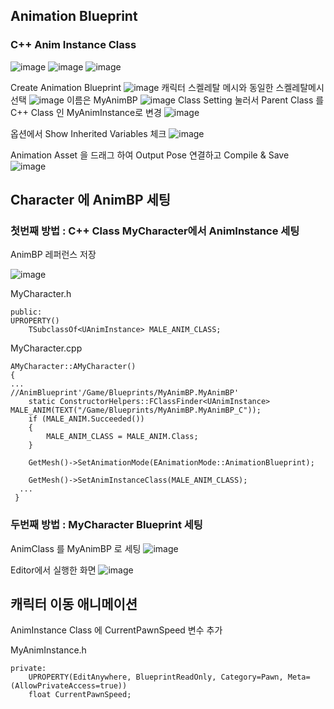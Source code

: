 ## Animation Blueprint 
### C++ Anim Instance Class
![image](https://user-images.githubusercontent.com/29656900/183334501-cbdadaf3-16ad-4c01-9c94-36ac08d216df.png)
![image](https://user-images.githubusercontent.com/29656900/183334598-014071fe-7a05-4d9e-8f2e-259e90e55139.png)
![image](https://user-images.githubusercontent.com/29656900/183334630-566c0738-8469-45d4-b6ba-6a8ff1c769fb.png)



Create Animation Blueprint 
![image](https://user-images.githubusercontent.com/29656900/183333625-03370f01-697c-4191-8f4a-dd5188ebb936.png)
캐릭터 스켈레탈 메시와 동일한 스켈레탈메시 선택
![image](https://user-images.githubusercontent.com/29656900/183335319-97fd9ad8-a050-427c-b4b9-6b6db5e17b16.png)
이름은 MyAnimBP 
![image](https://user-images.githubusercontent.com/29656900/183335417-285e3514-157b-4c5f-bab3-a411a0f8d3a6.png)
Class Setting 눌러서 Parent Class 를 C++ Class 인 MyAnimInstance로 변경
![image](https://user-images.githubusercontent.com/29656900/183335561-49991286-a47e-416c-853d-9defcf8046fc.png)

옵션에서 Show Inherited Variables 체크
![image](https://user-images.githubusercontent.com/29656900/183335758-4d3fe918-22f7-421f-aec7-0bf3d974e5d9.png)

Animation Asset 을 드래그 하여 Output Pose 연결하고 Compile & Save
![image](https://user-images.githubusercontent.com/29656900/183335968-6894d57a-fad2-4580-a5d1-ceb13a11b5c7.png)

## Character 에 AnimBP 세팅
### 첫번째 방법 : C++ Class MyCharacter에서 AnimInstance 세팅
AnimBP 레퍼런스 저장

![image](https://user-images.githubusercontent.com/29656900/183338372-f587912f-8261-4c7c-ad68-935cf3042074.png)

MyCharacter.h
```
public:
UPROPERTY()
	TSubclassOf<UAnimInstance> MALE_ANIM_CLASS;
```
MyCharacter.cpp
```
AMyCharacter::AMyCharacter()
{
...
//AnimBlueprint'/Game/Blueprints/MyAnimBP.MyAnimBP'
	static ConstructorHelpers::FClassFinder<UAnimInstance> MALE_ANIM(TEXT("/Game/Blueprints/MyAnimBP.MyAnimBP_C"));
	if (MALE_ANIM.Succeeded())
	{
		MALE_ANIM_CLASS = MALE_ANIM.Class;
	}

	GetMesh()->SetAnimationMode(EAnimationMode::AnimationBlueprint);

	GetMesh()->SetAnimInstanceClass(MALE_ANIM_CLASS);
  ...
 }
 ```

### 두번째 방법 : MyCharacter Blueprint 세팅
AnimClass 를 MyAnimBP 로 세팅
![image](https://user-images.githubusercontent.com/29656900/183336199-03f9046c-cf66-4b05-b15d-22d1f55c28c5.png)

Editor에서 실행한 화면
![image](https://user-images.githubusercontent.com/29656900/183336267-17925ea9-fdb5-4908-8fc5-fe8ad6960523.png)


## 캐릭터 이동 애니메이션
AnimInstance Class 에 CurrentPawnSpeed 변수 추가

MyAnimInstance.h
```
private:
	UPROPERTY(EditAnywhere, BlueprintReadOnly, Category=Pawn, Meta=(AllowPrivateAccess=true))
	float CurrentPawnSpeed;
```
